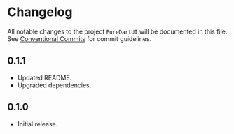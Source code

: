 # Changelog

All notable changes to the project `PureDartUI` will be documented in this file.
See [Conventional Commits](https://conventionalcommits.org) for commit guidelines.

## 0.1.1

- Updated README.
- Upgraded dependencies.

## 0.1.0

- Initial release.
